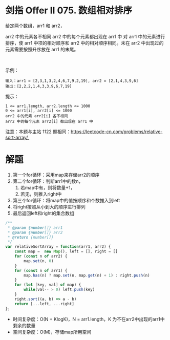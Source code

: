 # 剑指 Offer II 075. 数组相对排序
给定两个数组，arr1 和 arr2，

arr2 中的元素各不相同
arr2 中的每个元素都出现在 arr1 中
对 arr1 中的元素进行排序，使 arr1 中项的相对顺序和 arr2 中的相对顺序相同。未在 arr2 中出现过的元素需要按照升序放在 arr1 的末尾。

 

示例：
```
输入：arr1 = [2,3,1,3,2,4,6,7,9,2,19], arr2 = [2,1,4,3,9,6]
输出：[2,2,2,1,4,3,3,9,6,7,19]
```

提示：
```
1 <= arr1.length, arr2.length <= 1000
0 <= arr1[i], arr2[i] <= 1000
arr2 中的元素 arr2[i] 各不相同
arr2 中的每个元素 arr2[i] 都出现在 arr1 中
```

注意：本题与主站 1122 题相同：https://leetcode-cn.com/problems/relative-sort-array/ 


# 解题
1. 第一个for循环：采用map来存储arr2的顺序
2. 第二个for循环：判断arr1中的数n，
   1. 若map中有，则将数量+1，
   2. 若无，则推入right中
3. 第三个for循环：将map中的值按顺序和个数推入到left
4. 将right按照从小到大的顺序进行排列
5. 最后返回left和right的集合数组
```js
/**
 * @param {number[]} arr1
 * @param {number[]} arr2
 * @return {number[]}
 */
var relativeSortArray = function(arr1, arr2) {
    const map =  new Map(), left = [], right = []
    for (const n of arr2) {
        map.set(n, 0)
    }
    for (const n of arr1) {
        map.has(n) ? map.set(n, map.get(n) + 1) : right.push(n)
    }
    for (let [key, val] of map) {
        while(val-- > 0) left.push(key)
    }
    right.sort((a, b) => a - b)
    return [...left, ...right]
};
```
- 时间复杂度：O(N + KlogK)，N = arr1.length，K 为不在arr2中出现的arr1中剩余的数量
- 空间复杂度：O(M)，存储map所用空间
